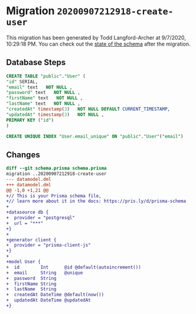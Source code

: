 # Migration `20200907212918-create-user`

This migration has been generated by Todd Langford-Archer at 9/7/2020, 10:29:18 PM.
You can check out the [state of the schema](./schema.prisma) after the migration.

## Database Steps

```sql
CREATE TABLE "public"."User" (
"id" SERIAL,
"email" text   NOT NULL ,
"password" text   NOT NULL ,
"firstName" text   NOT NULL ,
"lastName" text   NOT NULL ,
"createdAt" timestamp(3)   NOT NULL DEFAULT CURRENT_TIMESTAMP,
"updatedAt" timestamp(3)   NOT NULL ,
PRIMARY KEY ("id")
)

CREATE UNIQUE INDEX "User.email_unique" ON "public"."User"("email")
```

## Changes

```diff
diff --git schema.prisma schema.prisma
migration ..20200907212918-create-user
--- datamodel.dml
+++ datamodel.dml
@@ -1,0 +1,21 @@
+// This is your Prisma schema file,
+// learn more about it in the docs: https://pris.ly/d/prisma-schema
+
+datasource db {
+  provider = "postgresql"
+  url = "***"
+}
+
+generator client {
+  provider = "prisma-client-js"
+}
+
+model User {
+  id        Int      @id @default(autoincrement())
+  email     String   @unique
+  password  String
+  firstName String
+  lastName  String
+  createdAt DateTime @default(now())
+  updatedAt DateTime @updatedAt
+}
```


